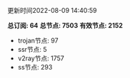 更新时间2022-08-09 14:40:59

**总订阅: 64**
**总节点: 7503**
**有效节点: 2152**
- trojan节点: 97
- ssr节点: 5
- v2ray节点: 1757
- ss节点: 293
